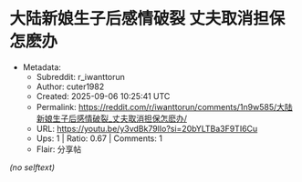 # 大陆新娘生子后感情破裂 丈夫取消担保怎麽办

- Metadata:
  - Subreddit: r_iwanttorun
  - Author: cuter1982
  - Created: 2025-09-06 10:25:41 UTC
  - Permalink: https://reddit.com/r/iwanttorun/comments/1n9w585/大陆新娘生子后感情破裂_丈夫取消担保怎麽办/
  - URL: https://youtu.be/y3vdBk79lIo?si=20bYLTBa3F9TI6Cu
  - Ups: 1 | Ratio: 0.67 | Comments: 1
  - Flair: 分享帖

_(no selftext)_
